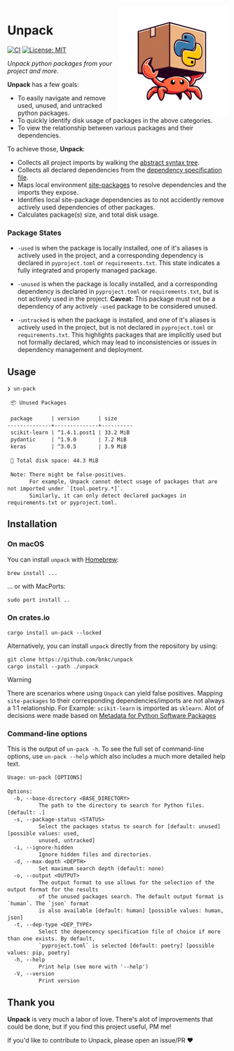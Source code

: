 <img src="https://github.com/bnkc/unpack/blob/main/logo.svg" alt="Logos logo" width="250" align="right">

# Unpack

[![CI](https://github.com/bnkc/unpack/actions/workflows/ci.yml/badge.svg?branch=main)](https://github.com/bnkc/unpack/actions/workflows/ci.yml)
[![License: MIT](https://img.shields.io/badge/License-MIT-yellow.svg)](https://opensource.org/licenses/MIT)
<!-- [![Crates.io version shield](https://img.shields.io/crates/v/logos.svg)](https://crates.io/crates/logos) -->
<!-- [![Docs](https://docs.rs/logos/badge.svg)](https://docs.rs/logos) -->

_Unpack python packages from your project and more._

**Unpack** has a few goals:

+ To easily navigate and remove used, unused, and untracked python packages.
+ To quickly identify disk usage of packages in the above categories. 
+ To view the relationship between various packages and their dependencies. 

To achieve those, **Unpack**:

+ Collects all project imports by walking the [abstract syntax tree](https://en.wikipedia.org/wiki/Abstract_syntax_tree).
+ Collects all declared dependencies from the [dependency specification file](https://peps.python.org/pep-0508/).
+ Maps local environment [site-packages](https://ffy00.github.io/blog/02-python-debian-and-the-install-locations/) to resolve dependencies and the        imports they expose.
+ Identifies local site-package dependencies as to not accidently remove actively used dependencies of other packages.
+ Calculates package(s) size, and total disk usage.


### Package States

+ `-used` is when the package is locally installed, one of it's aliases is actively used in the project, and a corresponding dependency is declared in `pyproject.toml` or `requirements.txt`. This state indicates a fully integrated and properly managed package.

+ `-unused` is when the package is locally installed, and a corresponding dependency is declared in `pyproject.toml` or `requirements.txt`, but is not actively used in the project. **Caveat:** This package must not be a dependency of any actively `-used` package to be considered unused.

+ `-untracked` is when the package is installed, and one of it's aliases is actively used in the project, but is not declared in `pyproject.toml` or `requirements.txt`. This highlights packages that are implicitly used but not formally declared, which may lead to inconsistencies or issues in dependency management and deployment.



## Usage

```
❯ un-pack

 📦 Unused Packages

 package      | version      | size     
--------------+--------------+----------
 scikit-learn | ^1.4.1.post1 | 33.2 MiB 
 pydantic     | ^1.9.0       | 7.2 MiB  
 keras        | ^3.0.5       | 3.9 MiB  

 💽 Total disk space: 44.3 MiB

 Note: There might be false-positives.
       For example, Unpack cannot detect usage of packages that are not imported under `[tool.poetry.*]`.
       Similarly, it can only detect declared packages in requirements.txt or pyproject.toml.
```

## Installation

### On macOS

You can install `unpack` with [Homebrew](https://formulae.brew.sh/formula/unpack):
```
brew install ...
```

… or with MacPorts:
```
sudo port install ..
```



### On crates.io

```
cargo install un-pack --locked
```
Alternatively, you can install `unpack` directly from the repository by using:
```
git clone https://github.com/bnkc/unpack
cargo install --path ./unpack
```

> [!WARNING]
> There are scenarios where using `Unpack` can yield false positives. Mapping `site-packages` to their corresponding
> dependencies/imports are not always a 1:1 relationship. For Example: `scikit-learn` is imported as `sklearn`.
> Alot of decisions were made based on [Metadata for Python Software Packages](https://packaging.python.org/en/latest/specifications/core-metadata/#core-metadata)

### Command-line options

This is the output of `un-pack -h`. To see the full set of command-line options, use `un-pack --help` which
also includes a much more detailed help text.

```
Usage: un-pack [OPTIONS]

Options:
  -b, --base-directory <BASE_DIRECTORY>
          The path to the directory to search for Python files. [default: .]
  -s, --package-status <STATUS>
          Select the packages status to search for [default: unused] [possible values: used,
          unused, untracked]
  -i, --ignore-hidden
          Ignore hidden files and directories.
  -d, --max-depth <DEPTH>
          Set maximum search depth (default: none)
  -o, --output <OUTPUT>
          The output format to use allows for the selection of the output format for the results
          of the unused packages search. The default output format is `human`. The `json` format
          is also available [default: human] [possible values: human, json]
  -t, --dep-type <DEP_TYPE>
          Select the depencency specification file of choice if more than one exists. By default,
          `pyproject.toml` is selected [default: poetry] [possible values: pip, poetry]
  -h, --help
          Print help (see more with '--help')
  -V, --version
          Print version
```

## Thank you

**Unpack** is very much a labor of love. There's alot of improvements
that could be done, but if you find this project useful, PM me!

If you'd like to contribute to Unpack, please open an issue/PR ❤️

